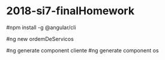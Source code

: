 # 2018-si7-finalHomework

#npm install -g @angular/cli

#ng new ordemDeServicos

#ng generate component cliente
#ng generate component os